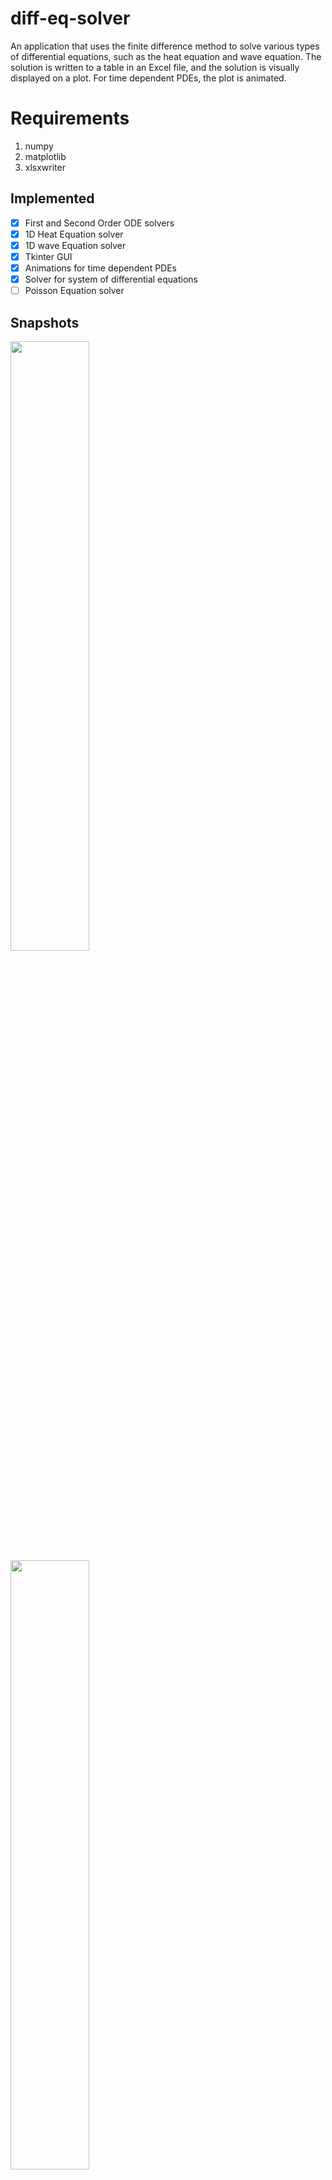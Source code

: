 # diff-eq-solver

An application that uses the finite difference method to solve various types of differential equations, such as the
heat equation and wave equation. The solution is written to a table in an Excel file, and the solution is visually 
displayed on a plot. For time dependent PDEs, the plot is animated.  

# Requirements
1. numpy
2. matplotlib
3. xlsxwriter


## Implemented
- [x] First and Second Order ODE solvers 
- [x] 1D Heat Equation solver
- [x] 1D wave Equation solver
- [x] Tkinter GUI
- [x] Animations for time dependent PDEs
- [x] Solver for system of differential equations
- [ ] Poisson Equation solver

## Snapshots

<div>
  <img src="https://user-images.githubusercontent.com/46363213/103533932-d6979b00-4e42-11eb-8df8-9e55b5f5293a.PNG" width=50%>
  <img src="https://user-images.githubusercontent.com/46363213/103533938-d8f9f500-4e42-11eb-9012-603e7f2cfd01.gif" width=50%>
  <img src="https://user-images.githubusercontent.com/46363213/103533944-da2b2200-4e42-11eb-8674-f6de9176bb47.PNG" width=50%>
</div>

